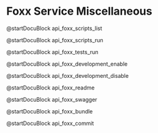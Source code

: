 Foxx Service Miscellaneous
==========================

@startDocuBlock api_foxx_scripts_list

@startDocuBlock api_foxx_scripts_run

@startDocuBlock api_foxx_tests_run

@startDocuBlock api_foxx_development_enable

@startDocuBlock api_foxx_development_disable

@startDocuBlock api_foxx_readme

@startDocuBlock api_foxx_swagger

@startDocuBlock api_foxx_bundle

@startDocuBlock api_foxx_commit

